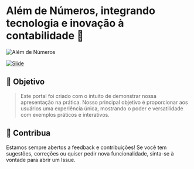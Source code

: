 # Além de Números, integrando tecnologia e inovação à contabilidade 🚀
![Além de Números](https://www.nfj.com.br/alem_numeros/imgs/capa_git.jpg)


[![Slide](https://www.nfj.com.br/alem_numeros/imgs/slide.png)](https://www.nfj.com.br/alem_numeros/apresentacao_nilson_crc_07_10_2023_francisco_beltrao.pdf)


## 🎯 Objetivo

> Este portal foi criado com o intuito de demonstrar nossa apresentação na prática. Nosso principal objetivo é proporcionar aos usuários uma experiência única, mostrando o poder e versatilidade com exemplos práticos e interativos.


## 🤝 Contribua

Estamos sempre abertos a feedback e contribuições! Se você tem sugestões, correções ou quiser pedir nova funcionalidade, sinta-se à vontade para abrir um Issue.
